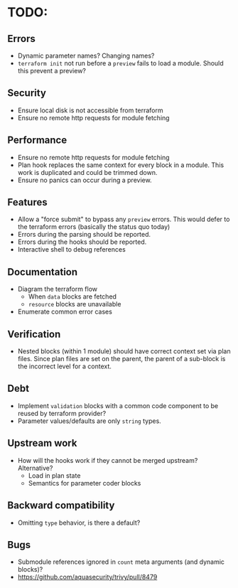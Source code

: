# TODO:

## Errors

- Dynamic parameter names? Changing names?
- `terraform init` not run before a `preview` fails to load a module. Should this prevent a preview?

## Security

- Ensure local disk is not accessible from terraform
- Ensure no remote http requests for module fetching

## Performance

- Ensure no remote http requests for module fetching
- Plan hook replaces the same context for every block in a module. This work is duplicated and could be trimmed down.
- Ensure no panics can occur during a preview.

## Features

- Allow a "force submit" to bypass any `preview` errors. This would defer to the terraform errors (basically the status quo today)
- Errors during the parsing should be reported.
- Errors during the hooks should be reported.
- Interactive shell to debug references

## Documentation

- Diagram the terraform flow
  - When `data` blocks are fetched
  - `resource` blocks are unavailable
- Enumerate common error cases


## Verification

- Nested blocks (within 1 module) should have correct context set via plan files. Since plan files are set on the parent, the parent of a sub-block is the incorrect level for a context.

## Debt

- Implement `validation` blocks with a common code component to be reused by terraform provider?
- Parameter values/defaults are only `string` types. 

## Upstream work

- How will the hooks work if they cannot be merged upstream? Alternative?
  - Load in plan state
  - Semantics for parameter coder blocks

## Backward compatibility

- Omitting `type` behavior, is there a default?

## Bugs

- Submodule references ignored in `count` meta arguments (and dynamic blocks)?
 - https://github.com/aquasecurity/trivy/pull/8479 